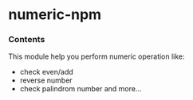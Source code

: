 # numeric-npm
### Contents
This module help you perform numeric operation like: 
 - check even/add 
 - reverse number 
 - check palindrom number and more...
